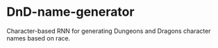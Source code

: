 # DnD-name-generator
Character-based RNN for generating Dungeons and Dragons character names based on race.
